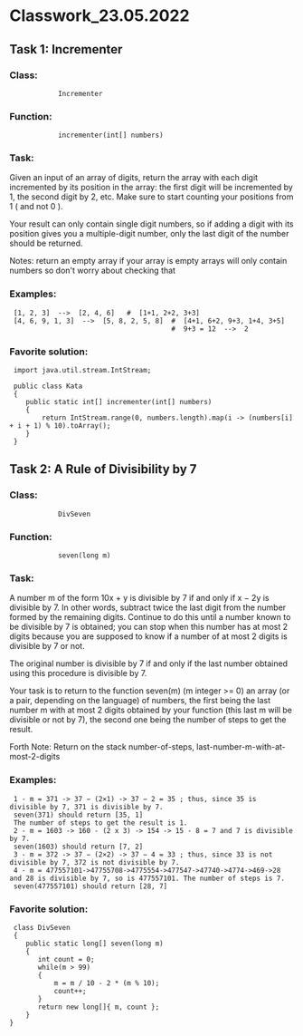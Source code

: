 # Classwork_23.05.2022

## Task 1: Incrementer
 
### Class:  
                Incrementer
### Function:    
                incrementer(int[] numbers) 
 
### Task: 
 
Given an input of an array of digits, return the array with each digit incremented by its position in the array: the first digit will be incremented by 1, the second digit by 2, etc. Make sure to start counting your positions from 1 ( and not 0 ).

Your result can only contain single digit numbers, so if adding a digit with its position gives you a multiple-digit number, only the last digit of the number should be returned.

Notes:
return an empty array if your array is empty
arrays will only contain numbers so don't worry about checking that

### Examples: 
 
     [1, 2, 3]  -->  [2, 4, 6]   #  [1+1, 2+2, 3+3]
     [4, 6, 9, 1, 3]  -->  [5, 8, 2, 5, 8]  #  [4+1, 6+2, 9+3, 1+4, 3+5]
                                            #  9+3 = 12  -->  2
 
 
### Favorite solution: 

     import java.util.stream.IntStream;
     
     public class Kata 
     {
        public static int[] incrementer(int[] numbers) 
        {
            return IntStream.range(0, numbers.length).map(i -> (numbers[i] + i + 1) % 10).toArray();
        }
     }
     
    
## Task 2: A Rule of Divisibility by 7
 
### Class:  
                DivSeven 
### Function:    
                seven(long m) 
 
### Task: 
 
A number m of the form 10x + y is divisible by 7 if and only if x − 2y is divisible by 7. In other words, subtract twice the last digit from the number formed by the remaining digits. Continue to do this until a number known to be divisible by 7 is obtained; you can stop when this number has at most 2 digits because you are supposed to know if a number of at most 2 digits is divisible by 7 or not.

The original number is divisible by 7 if and only if the last number obtained using this procedure is divisible by 7.

Your task is to return to the function seven(m) (m integer >= 0) an array (or a pair, depending on the language) of numbers, the first being the last number m with at most 2 digits obtained by your function (this last m will be divisible or not by 7), the second one being the number of steps to get the result.

Forth Note:
Return on the stack number-of-steps, last-number-m-with-at-most-2-digits

### Examples: 
 
     1 - m = 371 -> 37 − (2×1) -> 37 − 2 = 35 ; thus, since 35 is divisible by 7, 371 is divisible by 7.
     seven(371) should return [35, 1]
     The number of steps to get the result is 1.
     2 - m = 1603 -> 160 - (2 x 3) -> 154 -> 15 - 8 = 7 and 7 is divisible by 7.
     seven(1603) should return [7, 2]
     3 - m = 372 -> 37 − (2×2) -> 37 − 4 = 33 ; thus, since 33 is not divisible by 7, 372 is not divisible by 7.
     4 - m = 477557101->47755708->4775554->477547->47740->4774->469->28 and 28 is divisible by 7, so is 477557101. The number of steps is 7.
     seven(477557101) should return [28, 7]
     
 
### Favorite solution: 

     class DivSeven 
     {
        public static long[] seven(long m) 
        {
           int count = 0;
           while(m > 99)
           {
               m = m / 10 - 2 * (m % 10);
               count++;
           }
           return new long[]{ m, count };
        }
    }
     
     

